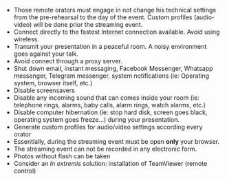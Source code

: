 * Those remote orators must engage in not change his technical settings from the pre-rehearsal to the day of the event. Custom profiles (audio-video) will be done prior the streaming event.
* Connect directly to the fastest Internet connection available. Avoid using wireless.
* Transmit your presentation in a peaceful room. A noisy environment goes against your talk.
* Avoid connect through a proxy server. 
* Shut down email, instant messaging, Facebook Messenger, Whatsapp messenger, Telegram messenger, system notifications (ie: Operating system, browser itself, etc.)
* Disable screensavers
* Disable any incoming sound that can comes inside your room (ie: telephone rings, alarms, baby calls, alarm rings, watch alarms, etc.)
* Disable computer hibernation (ie: stop hard disk, screen goes black, operating system goes freeze...) during your presentation.
* Generate custom profiles for audio/video settings according every orator
* Essentially, during the streaming event must be open **only** your browser.
* The streaming event can not be recorded in any electronic form.
* Photos without flash can be taken
* Consider an _In extremis_ solution: installation of TeamViewer (remote control)

